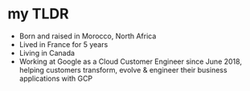# my TLDR 
- Born and raised in Morocco, North Africa 
- Lived in France for 5 years
- Living in Canada 
- Working at Google as a Cloud Customer Engineer since June 2018, helping customers transform, evolve & engineer their business applications with GCP
